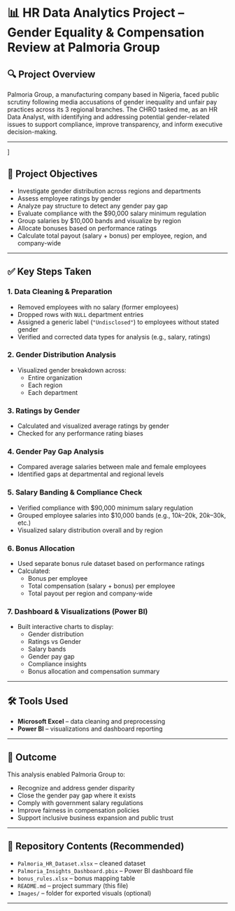 # 📊 HR Data Analytics Project – Gender Equality & Compensation Review at Palmoria Group

## 🔍 Project Overview

Palmoria Group, a manufacturing company based in Nigeria, faced public scrutiny following media accusations of gender inequality and unfair pay practices across its 3 regional branches. The CHRO tasked me, as an HR Data Analyst, with identifying and addressing potential gender-related issues to support compliance, improve transparency, and inform executive decision-making.

---
]
## 🎯 Project Objectives

- Investigate gender distribution across regions and departments  
- Assess employee ratings by gender  
- Analyze pay structure to detect any gender pay gap  
- Evaluate compliance with the $90,000 salary minimum regulation  
- Group salaries by $10,000 bands and visualize by region  
- Allocate bonuses based on performance ratings  
- Calculate total payout (salary + bonus) per employee, region, and company-wide  

---

## ✅ Key Steps Taken

### 1. Data Cleaning & Preparation
- Removed employees with no salary (former employees)  
- Dropped rows with `NULL` department entries  
- Assigned a generic label (`"Undisclosed"`) to employees without stated gender  
- Verified and corrected data types for analysis (e.g., salary, ratings)

### 2. Gender Distribution Analysis
- Visualized gender breakdown across:
  - Entire organization  
  - Each region  
  - Each department  

### 3. Ratings by Gender
- Calculated and visualized average ratings by gender  
- Checked for any performance rating biases  

### 4. Gender Pay Gap Analysis
- Compared average salaries between male and female employees  
- Identified gaps at departmental and regional levels  

### 5. Salary Banding & Compliance Check
- Verified compliance with $90,000 minimum salary regulation  
- Grouped employee salaries into $10,000 bands (e.g., $10k–$20k, $20k–$30k, etc.)  
- Visualized salary distribution overall and by region  

### 6. Bonus Allocation
- Used separate bonus rule dataset based on performance ratings  
- Calculated:
  - Bonus per employee  
  - Total compensation (salary + bonus) per employee  
  - Total payout per region and company-wide  

### 7. Dashboard & Visualizations (Power BI)
- Built interactive charts to display:
  - Gender distribution  
  - Ratings vs Gender  
  - Salary bands  
  - Gender pay gap  
  - Compliance insights  
  - Bonus allocation and compensation summary  

---

## 🛠 Tools Used

- **Microsoft Excel** – data cleaning and preprocessing  
- **Power BI** – visualizations and dashboard reporting  

---

## 📌 Outcome

This analysis enabled Palmoria Group to:
- Recognize and address gender disparity  
- Close the gender pay gap where it exists  
- Comply with government salary regulations  
- Improve fairness in compensation policies  
- Support inclusive business expansion and public trust  

---

## 📁 Repository Contents (Recommended)

- `Palmoria_HR_Dataset.xlsx` – cleaned dataset  
- `Palmoria_Insights_Dashboard.pbix` – Power BI dashboard file  
- `bonus_rules.xlsx` – bonus mapping table  
- `README.md` – project summary (this file)  
- `Images/` – folder for exported visuals (optional)








---



